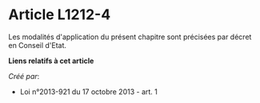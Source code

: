 # Article L1212-4

Les modalités d'application du présent chapitre sont précisées par décret en Conseil d'Etat.

**Liens relatifs à cet article**

_Créé par_:

  - Loi n°2013-921 du 17 octobre 2013 - art. 1
